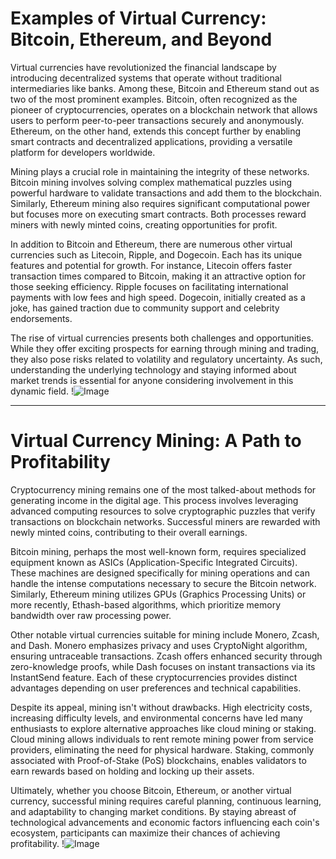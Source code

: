 # Examples of Virtual Currency: Bitcoin, Ethereum, and Beyond

Virtual currencies have revolutionized the financial landscape by introducing decentralized systems that operate without traditional intermediaries like banks. Among these, Bitcoin and Ethereum stand out as two of the most prominent examples. Bitcoin, often recognized as the pioneer of cryptocurrencies, operates on a blockchain network that allows users to perform peer-to-peer transactions securely and anonymously. Ethereum, on the other hand, extends this concept further by enabling smart contracts and decentralized applications, providing a versatile platform for developers worldwide.

Mining plays a crucial role in maintaining the integrity of these networks. Bitcoin mining involves solving complex mathematical puzzles using powerful hardware to validate transactions and add them to the blockchain. Similarly, Ethereum mining also requires significant computational power but focuses more on executing smart contracts. Both processes reward miners with newly minted coins, creating opportunities for profit. 

In addition to Bitcoin and Ethereum, there are numerous other virtual currencies such as Litecoin, Ripple, and Dogecoin. Each has its unique features and potential for growth. For instance, Litecoin offers faster transaction times compared to Bitcoin, making it an attractive option for those seeking efficiency. Ripple focuses on facilitating international payments with low fees and high speed. Dogecoin, initially created as a joke, has gained traction due to community support and celebrity endorsements.

The rise of virtual currencies presents both challenges and opportunities. While they offer exciting prospects for earning through mining and trading, they also pose risks related to volatility and regulatory uncertainty. As such, understanding the underlying technology and staying informed about market trends is essential for anyone considering involvement in this dynamic field. !![Image](https://github.com/user-attachments/assets/3be06921-4469-491d-bd37-5f14c53422b7)

---

# Virtual Currency Mining: A Path to Profitability

Cryptocurrency mining remains one of the most talked-about methods for generating income in the digital age. This process involves leveraging advanced computing resources to solve cryptographic puzzles that verify transactions on blockchain networks. Successful miners are rewarded with newly minted coins, contributing to their overall earnings.

Bitcoin mining, perhaps the most well-known form, requires specialized equipment known as ASICs (Application-Specific Integrated Circuits). These machines are designed specifically for mining operations and can handle the intense computations necessary to secure the Bitcoin network. Similarly, Ethereum mining utilizes GPUs (Graphics Processing Units) or more recently, Ethash-based algorithms, which prioritize memory bandwidth over raw processing power.

Other notable virtual currencies suitable for mining include Monero, Zcash, and Dash. Monero emphasizes privacy and uses CryptoNight algorithm, ensuring untraceable transactions. Zcash offers enhanced security through zero-knowledge proofs, while Dash focuses on instant transactions via its InstantSend feature. Each of these cryptocurrencies provides distinct advantages depending on user preferences and technical capabilities.

Despite its appeal, mining isn't without drawbacks. High electricity costs, increasing difficulty levels, and environmental concerns have led many enthusiasts to explore alternative approaches like cloud mining or staking. Cloud mining allows individuals to rent remote mining power from service providers, eliminating the need for physical hardware. Staking, commonly associated with Proof-of-Stake (PoS) blockchains, enables validators to earn rewards based on holding and locking up their assets.

Ultimately, whether you choose Bitcoin, Ethereum, or another virtual currency, successful mining requires careful planning, continuous learning, and adaptability to changing market conditions. By staying abreast of technological advancements and economic factors influencing each coin's ecosystem, participants can maximize their chances of achieving profitability. !![Image](https://github.com/user-attachments/assets/3be06921-4469-491d-bd37-5f14c53422b7)